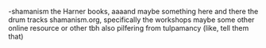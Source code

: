 -shamanism
	the Harner books, aaaand maybe something here and there
	the drum tracks
	shamanism.org, specifically the workshops
	maybe some other online resource or other tbh
	also pilfering from tulpamancy (like, tell them that)
